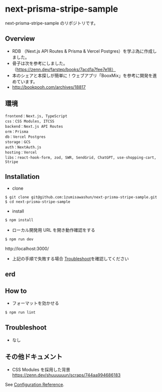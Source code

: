 # next-prisma-stripe-sample

next-prisma-stripe-sample のリポジトリです。

## Overview

- RDB （Next.js API Routes & Prisma & Vercel Postgres）を学ぶ為に作成しました。
- 骨子は次を参考にしました。（https://zenn.dev/farstep/books/7acd1a7fee7e18）
- 本のシェアと本探しが簡単に！ウェブアプリ「BooxMix」を参考に開発を進めています。
- http://bookpooh.com/archives/18817

## 環境

```
frontend：Next.js, TypeScript
css：CSS Modules, ITCSS
backend：Next.js API Routes
orm：Prisma
db：Vercel Postgres
storage：GCS
auth：NextAuth.js
hosting：Vercel
libs：react-hook-form, zod, SWR, SendGrid, ChatGPT, use-shopping-cart, Stripe
```

## Installation

- clone

```bash
$ git clone git@github.com:1zumisawashun/next-prisma-stripe-sample.git
$ cd next-prisma-stripe-sample
```

- install

```bash
$ npm install
```

- ローカル開発用 URL を開き動作確認をする

```bash
$ npm run dev
```

http://localhost:3000/

- 上記の手順で失敗する場合 [Troubleshoot](#Troubleshoot)を確認してください

## erd

<!-- <img src="./public/ERD.svg" alt="erd"> -->

<!-- ## demo

<img src="./public/shopping_cart_demo.gif" alt="A gif of the Shopping Cart Checkout payment page." align="center"> -->

## How to

- フォーマットを効かせる

```bash
$ npm run lint
```

## Troubleshoot

- なし

## その他ドキュメント

- CSS Modules を採用した背景  
  https://zenn.dev/shuuuuuun/scraps/744aa994686183

See [Configuration Reference](https://github.com/vercel/next.js/tree/canary/examples/with-stripe-typescript).
